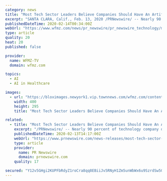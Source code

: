 ```yaml
---
category: news
title: "Most Tech Sector Leaders Believe Companies Should Have An Artificial Intelligence Ethics Policy: KPMG Report"
excerpt: "SANTA CLARA, Calif., Feb. 13, 2020 /PRNewswire/ -- Nearly 90 percent of technology company decision-makers believe companies in all industries should implement an AI ethics policy to help govern their AI work, according to a new KPMG LLP report based on a survey of 150 U.S. tech sector leaders. Also, most respondents (69 percent) are in favor ..."
publishedDateTime: 2020-02-14T00:34:00Z
webUrl: "https://www.wfmz.com/news/pr_newswire/pr_newswire_technology/most-tech-sector-leaders-believe-companies-should-have-an-artificial/article_eba00144-693c-50fb-a136-71bd8f666458.html"
type: article
quality: 20
heat: 20
published: false

provider:
  name: WFMZ-TV
  domain: wfmz.com

topics:
  - AI
  - AI in Healthcare

images:
  - url: "https://bloximages.newyork1.vip.townnews.com/wfmz.com/content/tncms/assets/v3/editorial/b/c3/bc32bf00-bb9b-5f2c-8077-1fabc490001d/5e462968d4908.image.jpg?resize=400%2C295"
    width: 400
    height: 295
    title: "Most Tech Sector Leaders Believe Companies Should Have An Artificial Intelligence Ethics Policy: KPMG Report"

related:
  - title: "Most Tech Sector Leaders Believe Companies Should Have An Artificial Intelligence Ethics Policy: KPMG Report"
    excerpt: "/PRNewswire/ -- Nearly 90 percent of technology company decision-makers believe companies in all industries should implement an AI ethics policy to help"
    publishedDateTime: 2020-02-13T14:17:00Z
    webUrl: "https://www.prnewswire.com/news-releases/most-tech-sector-leaders-believe-companies-should-have-an-artificial-intelligence-ethics-policy-kpmg-report-301004109.html"
    type: article
    provider:
      name: PR Newswire
      domain: prnewswire.com
    quality: 17

secured: "Y12v5GHgi2KUPFbRdyZ1roCra8qq8EBiiJv5RNyH1Zm5unWbWx6u9SzrdSw5GaRdHN8owJqNtG7VOhrUGYL1woV2VkgxJ6Bs7R2LxPfuNWO1YmNzRcoxCpTh/fg6Hmf3pe2RwA3j0W2JLdTgHl9lUcq0DwrnZNrlSzVJAUGCqGqnh4oWumq6aSyl8qS6VC5WmHmwCLWuJrAyBry1t1mcRpERAvbpovk0u+wOujhhWRnSEnuJh/Wls40rtGZMSc1ar8v8VlcR4T7wZ3VV9ypd6CJ7Js3IY9umWnoEJOOsFcRhq6YKrCRobfoBBF8RwIgoHtpLompX9XIblzAzp9361smWL+qZdobXP2ku/+H7lAb5pr2zShQ2PN+7pBTdMWFwKpTOC+aOUp2/xkHp/648oMKKGOlImIyHKD0qZ5KIHGCbOp4/HyhVNrKnfDQCec6Cj8lSUPYuDaSKiirNF7te+bSQxmifbOTcA7ZeOLyQHYE=;nwd2BnL8zdne78mAGE7tBA=="
---
```


